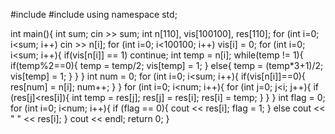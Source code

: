 #include <iostream>
#include <iomanip>
using namespace std;

int main(){
	int sum;
	cin >> sum;
	int n[110], vis[100100], res[110];
	for (int i=0; i<sum; i++)
		cin >> n[i];
	for (int i=0; i<100100; i++)
		vis[i] = 0;
	for (int i=0; i<sum; i++){
		if(vis[n[i]] == 1)
			continue;
		int temp = n[i];
		while(temp != 1){
			if(temp%2==0){
				temp = temp/2;
				vis[temp] = 1;
			}
			else{
				temp = (temp*3+1)/2;
				vis[temp] = 1;
			}
		}
	}
	int num = 0;
	for (int i=0; i<sum; i++){
		if(vis[n[i]]==0){
			res[num] = n[i];
			num++;
		}
	}
	for (int i=0; i<num; i++){
		for (int j=0; j<i; j++){
			if (res[j]<res[i]){
				int temp = res[j];
				res[j] = res[i];
				res[i] = temp;
			}
		}
	}
	int flag = 0;
	for (int i=0; i<num; i++){
		if (flag == 0){
			cout << res[i];
			flag = 1;
		}
		else
			cout << " " << res[i];
	}
	cout << endl;
	return 0;
}
